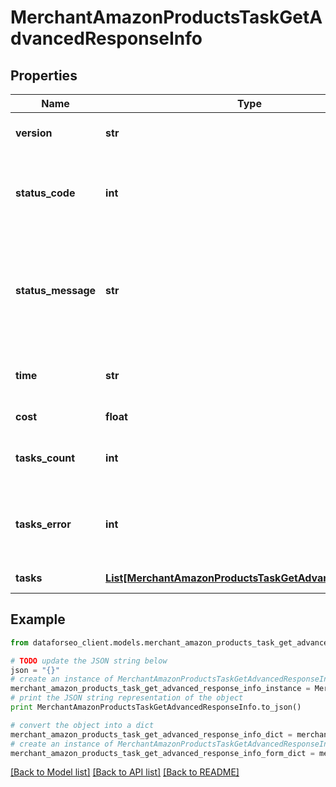 # MerchantAmazonProductsTaskGetAdvancedResponseInfo


## Properties

Name | Type | Description | Notes
------------ | ------------- | ------------- | -------------
**version** | **str** | the current version of the API | [optional] 
**status_code** | **int** | general status code you can find the full list of the response codes here | [optional] 
**status_message** | **str** | general informational message you can find the full list of general informational messages here | [optional] 
**time** | **str** | total execution time, seconds | [optional] 
**cost** | **float** | total tasks cost, USD | [optional] 
**tasks_count** | **int** | the number of tasks in the tasks array | [optional] 
**tasks_error** | **int** | the number of tasks in the tasks array returned with an error | [optional] 
**tasks** | [**List[MerchantAmazonProductsTaskGetAdvancedTaskInfo]**](MerchantAmazonProductsTaskGetAdvancedTaskInfo.md) | array of tasks | [optional] 

## Example

```python
from dataforseo_client.models.merchant_amazon_products_task_get_advanced_response_info import MerchantAmazonProductsTaskGetAdvancedResponseInfo

# TODO update the JSON string below
json = "{}"
# create an instance of MerchantAmazonProductsTaskGetAdvancedResponseInfo from a JSON string
merchant_amazon_products_task_get_advanced_response_info_instance = MerchantAmazonProductsTaskGetAdvancedResponseInfo.from_json(json)
# print the JSON string representation of the object
print MerchantAmazonProductsTaskGetAdvancedResponseInfo.to_json()

# convert the object into a dict
merchant_amazon_products_task_get_advanced_response_info_dict = merchant_amazon_products_task_get_advanced_response_info_instance.to_dict()
# create an instance of MerchantAmazonProductsTaskGetAdvancedResponseInfo from a dict
merchant_amazon_products_task_get_advanced_response_info_form_dict = merchant_amazon_products_task_get_advanced_response_info.from_dict(merchant_amazon_products_task_get_advanced_response_info_dict)
```
[[Back to Model list]](../README.md#documentation-for-models) [[Back to API list]](../README.md#documentation-for-api-endpoints) [[Back to README]](../README.md)


